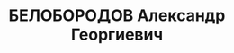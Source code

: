 ---
title: БЕЛОБОРОДОВ Александр Георгиевич
description: "Род. 14(26).10.1891 в посёлке Александровского завода Пермской губернии\
  \ - расстрелян 10.02.1938, с 1907 член РСДРП \n  Послужной список \n  1908 - 1912\
  \  арестован, в Пермской тюрьме \n  1914 - 1916  арестован, осуждён к административной\
  \ высылке в Белебей и Тюмень \n  3.1917 - 1.1919  член Уральского областного комитета\
  \ РСДРП(б) - РКП(б) \n  1.1918 - 1.1919  председатель Уральского областного Совета\
  \ \n  19.1 - .4.1919  председатель Вятского губернского революционного комитета\
  \ \n  23.3.1919 - 29.3.1920  член ЦК РКП(б) \n  25.3 - 10.11.1919  член Организационного\
  \ бюро ЦК РКП(б) \n  4.1919 -   уполномоченный СТО РСФСР по подавлению мятежа на\
  \ Дону \n  7.1919 -   вр. начальник Политического управления РВСР \n  9.10.1919\
  \ - 28.6.1920  член РВС 9-й армии Юго-Восточного - Кавказского фронта \n  1920 \
  \ заместитель председателя РВС Кавказской трудовой армии \n    член Кавказского\
  \ бюро ЦК РКП(б) \n    член Кубанского революционного комитета \n  5.4.1920 - 8.3.1921\
  \  кандидат в члены ЦК РКП(б) \n  3.1921 -   секретарь Юго-Восточного бюро ЦК РКП(б)\
  \ \n  3.1921 -   председатель Экономического совещания Юго-Восточной области \n\
  \  29.11.1921 - 7.7.1923  заместитель народного комиссара внутренних дел РСФСР \n\
  \  7.7.1923 - 18.11.1927  народный комиссар внутренних дел РСФСР \n  ноя.27  исключён\
  \ из ВКП(б) \n  1927 - 1930  ссылка в Усть-Кулом (Коми автономная область) \n  май.30\
  \  восстановлен в ВКП(б) \n  1930 - 1932  уполномоченный Комитета заготовок при\
  \ ВСНХ СССР \n  1932 - 15.8.1936  уполномоченный Народного комиссариата внутренней\
  \ торговли СССР по Азово-Черноморскому краю \n  15.08.1936  арестован \n  Награды\
  \ \n  1920  орден Красного Знамени"
---